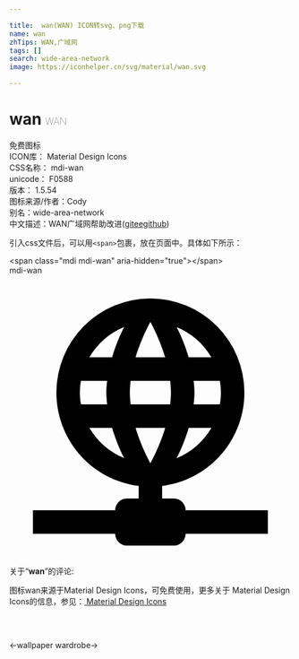 ```yaml
---

title:  wan(WAN) ICON转svg、png下载
name: wan
zhTips: WAN,广域网
tags: []
search: wide-area-network
image: https://iconhelper.cn/svg/material/wan.svg

---
```


# wan  <small style="font-size: 60%;font-weight: 100">WAN</small>


<div class="detail-page">
<p>
<span><span class="badge-success badge">免费图标</span> </span>
<br/>
<span>
ICON库：
<span class="badge-secondary badge">Material Design Icons</span> 
</span>
<br/>
<span>
CSS名称：
<span class="badge-secondary badge">mdi-wan</span> 
</span>
<br/>
<span>
unicode：
<span class="badge-secondary badge">F0588</span> 
<copy-btn content='F0588' btn-title=""></copy-btn>
<copy-btn :content='String.fromCodePoint(parseInt("F0588", 16))' btn-title="复制U"></copy-btn>
</span>
<br/>
<span>
版本：
<span class="badge-secondary badge">1.5.54</span> 
</span>
<br/>
<span>图标来源/作者：<span class="badge-light badge">Cody</span></span> 
<br/>
<span>别名：<span class="badge-light badge">wide-area-network</span></span><br/><span class="zh-detail">中文描述：<span class="badge-primary badge">WAN</span><span class="badge-primary badge">广域网</span><span class="help-link"><span>帮助改进</span>(<a href="https://gitee.com/liuwave/icon-helper/edit/master/json/material/wan.json" target="_blank" rel="noopener noreferrer">gitee</a><a href="https://github.com/liuwave/icon-helper/edit/master/json/material/wan.json" target="_blank" rel="noopener noreferrer">github</a></span>)</span><br/>
</p>
</div>
<div class="alert alert-dark">
  <i class="mdi mdi-wan mdi-48px"></i>
  <i class="mdi mdi-wan mdi-36px"></i>
  <i class="mdi mdi-wan mdi-24px"></i>
  <i class="mdi mdi-wan mdi-18px"></i>
</div>
<div>
  <p>引入css文件后，可以用<code>&lt;span&gt;</code>包裹，放在页面中。具体如下所示：    
  </p>
  <div class="alert alert-primary" style="font-size: 14px">
    &lt;span class="mdi mdi-wan" aria-hidden="true"&gt;&lt;/span&gt;
    <copy-btn content='<span class="mdi mdi-wan" aria-hidden="true"></span>'></copy-btn>
  </div>
  <div class="alert alert-secondary">
    <i class="mdi mdi-wan"
    style="font-size: 24px"
    aria-hidden="true"></i> mdi-wan
    <copy-btn content="mdi-wan" btn-title="复制图标名称"></copy-btn>
  </div>
</div>
<div id="svg" class="svg-wrap">
<svg xmlns="http://www.w3.org/2000/svg" viewBox="0 0 24 24"><path d="M12,2A8,8 0 0,0 4,10C4,14.03 7,17.42 11,17.93V19H10A1,1 0 0,0 9,20H2V22H9A1,1 0 0,0 10,23H14A1,1 0 0,0 15,22H22V20H15A1,1 0 0,0 14,19H13V17.93C17,17.43 20,14.03 20,10A8,8 0 0,0 12,2M12,4C12,4 12.74,5.28 13.26,7H10.74C11.26,5.28 12,4 12,4M9.77,4.43C9.5,4.93 9.09,5.84 8.74,7H6.81C7.5,5.84 8.5,4.93 9.77,4.43M14.23,4.44C15.5,4.94 16.5,5.84 17.19,7H15.26C14.91,5.84 14.5,4.93 14.23,4.44M6.09,9H8.32C8.28,9.33 8.25,9.66 8.25,10C8.25,10.34 8.28,10.67 8.32,11H6.09C6.03,10.67 6,10.34 6,10C6,9.66 6.03,9.33 6.09,9M10.32,9H13.68C13.72,9.33 13.75,9.66 13.75,10C13.75,10.34 13.72,10.67 13.68,11H10.32C10.28,10.67 10.25,10.34 10.25,10C10.25,9.66 10.28,9.33 10.32,9M15.68,9H17.91C17.97,9.33 18,9.66 18,10C18,10.34 17.97,10.67 17.91,11H15.68C15.72,10.67 15.75,10.34 15.75,10C15.75,9.66 15.72,9.33 15.68,9M6.81,13H8.74C9.09,14.16 9.5,15.07 9.77,15.56C8.5,15.06 7.5,14.16 6.81,13M10.74,13H13.26C12.74,14.72 12,16 12,16C12,16 11.26,14.72 10.74,13M15.26,13H17.19C16.5,14.16 15.5,15.07 14.23,15.57C14.5,15.07 14.91,14.16 15.26,13Z" /></svg>
</div>
<detail full-name='mdi-wan'></detail>
<div class="icon-detail__container">
<p>关于“<b>wan</b>”的评论:</p>
</div>
<Vssue title="关于“wan”的评论" />    
<div><p>图标wan来源于Material Design Icons，可免费使用，更多关于 Material Design Icons的信息，参见：<a target="_blank" href="https://iconhelper.cn/material.html"> Material Design Icons</a>
</p></div>

<div style="padding:2rem 0 " class="page-nav"><p class="inner"><span class="prev">←<router-link to="/icon/wallpaper.html">wallpaper</router-link></span> <span class="next"><router-link to="/icon/wardrobe.html">wardrobe</router-link>→</span></p></div>

